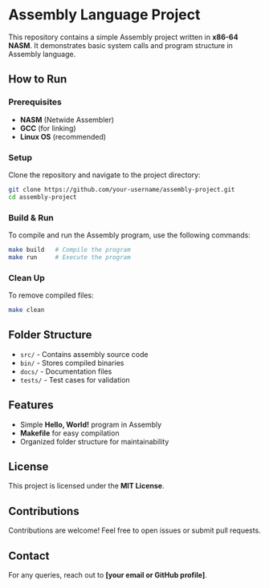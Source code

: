 # Assembly Language Project

This repository contains a simple Assembly project written in **x86-64 NASM**. It demonstrates basic system calls and program structure in Assembly language.

## How to Run

### Prerequisites
- **NASM** (Netwide Assembler)
- **GCC** (for linking)
- **Linux OS** (recommended)

### Setup
Clone the repository and navigate to the project directory:
```bash
git clone https://github.com/your-username/assembly-project.git
cd assembly-project
```

### Build & Run
To compile and run the Assembly program, use the following commands:
```bash
make build   # Compile the program
make run     # Execute the program
```

### Clean Up
To remove compiled files:
```bash
make clean
```

## Folder Structure
- `src/` - Contains assembly source code
- `bin/` - Stores compiled binaries
- `docs/` - Documentation files
- `tests/` - Test cases for validation

## Features
- Simple **Hello, World!** program in Assembly
- **Makefile** for easy compilation
- Organized folder structure for maintainability

## License
This project is licensed under the **MIT License**.

## Contributions
Contributions are welcome! Feel free to open issues or submit pull requests.

## Contact
For any queries, reach out to **[your email or GitHub profile]**.
